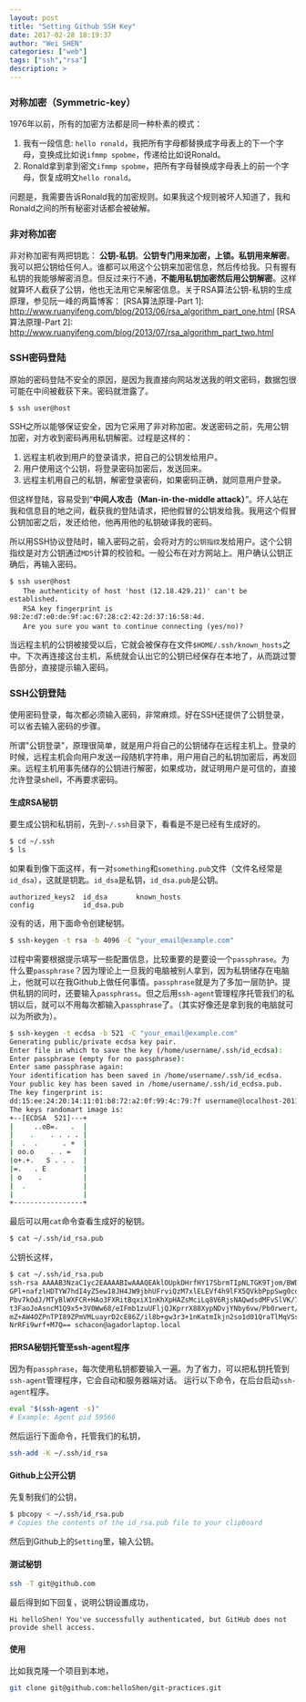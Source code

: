 ```yaml
---
layout: post
title: "Setting Github SSH Key"
date: 2017-02-28 18:19:37
author: "Wei SHEN"
categories: ["web"]
tags: ["ssh","rsa"]
description: >
---
```


### 对称加密（Symmetric-key）
1976年以前，所有的加密方法都是同一种朴素的模式：
>
1. 我有一段信息: `hello ronald`，我把所有字母都替换成字母表上的下一个字母，变换成比如说`ifmmp spobme`，传递给比如说Ronald。
2. Ronald拿到拿到密文`ifmmp spobme`，把所有字母替换成字母表上的前一个字母，恢复成明文`hello ronald`。

问题是，我需要告诉Ronald我的加密规则。如果我这个规则被坏人知道了，我和Ronald之间的所有秘密对话都会被破解。

### 非对称加密
非对称加密有两把钥匙： **公钥-私钥**。**公钥专门用来加密，上锁。私钥用来解密**。我可以把公钥给任何人。谁都可以用这个公钥来加密信息，然后传给我。只有握有私钥的我能够解密消息。但反过来行不通，**不能用私钥加密然后用公钥解密**。这样就算坏人截获了公钥，他也无法用它来解密信息。关于RSA算法公钥-私钥的生成原理，参见阮一峰的两篇博客：
[RSA算法原理-Part 1]: <http://www.ruanyifeng.com/blog/2013/06/rsa_algorithm_part_one.html>
[RSA算法原理-Part 2]: <http://www.ruanyifeng.com/blog/2013/07/rsa_algorithm_part_two.html>

### SSH密码登陆
原始的密码登陆不安全的原因，是因为我直接向网站发送我的明文密码，数据包很可能在中间被截获下来。密码就泄露了。
```
$ ssh user@host
```
SSH之所以能够保证安全，因为它采用了非对称加密。发送密码之前，先用公钥加密，对方收到密码再用私钥解密。过程是这样的：
1. 远程主机收到用户的登录请求，把自己的公钥发给用户。
2. 用户使用这个公钥，将登录密码加密后，发送回来。
3. 远程主机用自己的私钥，解密登录密码，如果密码正确，就同意用户登录。

但这样登陆，容易受到“**中间人攻击（Man-in-the-middle attack）**”。坏人站在我和信息目的地之间，截获我的登陆请求，把他假冒的公钥发给我。我用这个假冒公钥加密之后，发还给他，他再用他的私钥破译我的密码。

所以用SSH协议登陆时，输入密码之前，会将对方的`公钥指纹`发给用户。这个公钥指纹是对方公钥通过`MD5`计算的校验和。一般公布在对方网站上。用户确认公钥正确后，再输入密码。
```
$ ssh user@host
　　The authenticity of host 'host (12.18.429.21)' can't be established.
　　RSA key fingerprint is 98:2e:d7:e0:de:9f:ac:67:28:c2:42:2d:37:16:58:4d.
　　Are you sure you want to continue connecting (yes/no)?
```

当远程主机的公钥被接受以后，它就会被保存在文件`$HOME/.ssh/known_hosts`之中。下次再连接这台主机，系统就会认出它的公钥已经保存在本地了，从而跳过警告部分，直接提示输入密码。

### SSH公钥登陆
使用密码登录，每次都必须输入密码，非常麻烦。好在SSH还提供了公钥登录，可以省去输入密码的步骤。

所谓"公钥登录"，原理很简单，就是用户将自己的公钥储存在远程主机上。登录的时候，远程主机会向用户发送一段随机字符串，用户用自己的私钥加密后，再发回来。远程主机用事先储存的公钥进行解密，如果成功，就证明用户是可信的，直接允许登录shell，不再要求密码。

#### 生成RSA秘钥
要生成公钥和私钥前，先到`~/.ssh`目录下，看看是不是已经有生成好的。
```bash
$ cd ~/.ssh
$ ls
```
如果看到像下面这样，有一对`something`和`something.pub`文件（文件名经常是`id_dsa`），这就是钥匙。`id_dsa`是私钥，`id_dsa.pub`是公钥。
```
authorized_keys2  id_dsa       known_hosts
config            id_dsa.pub
```
没有的话，用下面命令创建秘钥。
```bash
$ ssh-keygen -t rsa -b 4096 -C "your_email@example.com"
```
过程中需要根据提示填写一些配置信息，比较重要的是要设一个`passphrase`。为什么要`passphrase`？因为理论上一旦我的电脑被别人拿到，因为私钥储存在电脑上，他就可以在我Github上做任何事情。`passphrase`就是为了多加一层防护。提供私钥的同时，还要输入`passphrass`。但之后用`ssh-agent`管理程序托管我们的私钥以后，就可以不用每次都输入`passphrase`了。（其实好像还是拿到我的电脑就可以为所欲为）。
```bash
$ ssh-keygen -t ecdsa -b 521 -C "your_email@example.com"
Generating public/private ecdsa key pair.
Enter file in which to save the key (/home/username/.ssh/id_ecdsa):
Enter passphrase (empty for no passphrase):
Enter same passphrase again:
Your identification has been saved in /home/username/.ssh/id_ecdsa.
Your public key has been saved in /home/username/.ssh/id_ecdsa.pub.
The key fingerprint is:
dd:15:ee:24:20:14:11:01:b8:72:a2:0f:99:4c:79:7f username@localhost-2011-12-22
The keys randomart image is:
+--[ECDSA  521]---+
|     ..oB=.   .  |
|    .    . . . . |
|  .  .      . +  |
| oo.o    . . =   |
|o+.+.   S . . .  |
|=.   . E         |
| o    .          |
|  .              |
|                 |
+-----------------+
```

最后可以用`cat`命令查看生成好的秘钥。
```bash
$ cat ~/.ssh/id_rsa.pub
```
公钥长这样，
```bash
$ cat ~/.ssh/id_rsa.pub
ssh-rsa AAAAB3NzaC1yc2EAAAABIwAAAQEAklOUpkDHrfHY17SbrmTIpNLTGK9Tjom/BWDSU
GPl+nafzlHDTYW7hdI4yZ5ew18JH4JW9jbhUFrviQzM7xlELEVf4h9lFX5QVkbPppSwg0cda3
Pbv7kOdJ/MTyBlWXFCR+HAo3FXRitBqxiX1nKhXpHAZsMciLq8V6RjsNAQwdsdMFvSlVK/7XA
t3FaoJoAsncM1Q9x5+3V0Ww68/eIFmb1zuUFljQJKprrX88XypNDvjYNby6vw/Pb0rwert/En
mZ+AW4OZPnTPI89ZPmVMLuayrD2cE86Z/il8b+gw3r3+1nKatmIkjn2so1d01QraTlMqVSsbx
NrRFi9wrf+M7Q== schacon@agadorlaptop.local
```

#### 把RSA秘钥托管至ssh-agent程序
因为有`passphrase`，每次使用私钥都要输入一遍。为了省力，可以把私钥托管到`ssh-agent`管理程序，它会自动和服务器端对话。
运行以下命令，在后台启动`ssh-agent`程序。
```bash
eval "$(ssh-agent -s)"
# Example: Agent pid 59566
```
然后运行下面命令，托管我们的私钥，
```bash
ssh-add -K ~/.ssh/id_rsa
```

#### Github上公开公钥
先复制我们的公钥，
```bash
$ pbcopy < ~/.ssh/id_rsa.pub
# Copies the contents of the id_rsa.pub file to your clipboard
```
然后到Github上的`Setting`里，输入公钥。

#### 测试秘钥
```bash
ssh -T git@github.com
```
最后得到如下回复，说明公钥设置成功，
```
Hi helloShen! You've successfully authenticated, but GitHub does not provide shell access.
```

#### 使用
比如我克隆一个项目到本地，
```bash
git clone git@github.com:helloShen/git-practices.git
```
